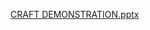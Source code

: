 [CRAFT DEMONSTRATION.pptx](https://github.com/officialbidisha/EventManager/files/14294444/CRAFT.DEMONSTRATION.pptx)
